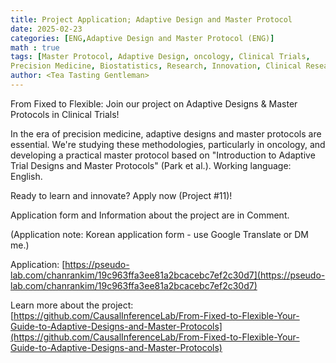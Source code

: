 ```yaml
---
title: Project Application; Adaptive Design and Master Protocol
date: 2025-02-23
categories: [ENG,Adaptive Design and Master Protocol (ENG)]
math : true
tags: [Master Protocol, Adaptive Design, oncology, Clinical Trials,
Precision Medicine, Biostatistics, Research, Innovation, Clinical Research]     # TAG names should always be lowercase
author: <Tea Tasting Gentleman>
---
```


From Fixed to Flexible: Join our project on Adaptive Designs & Master Protocols in Clinical Trials!

In the era of precision medicine, adaptive designs and master protocols are essential. We're studying these methodologies, particularly in oncology, and developing a practical master protocol based on "Introduction to Adaptive Trial Designs and Master Protocols" (Park et al.).
Working language: English.
 
Ready to learn and innovate? Apply now (Project #11)!

Application form and Information about the project are in Comment. 

(Application note: Korean application form - use Google Translate or DM me.)

Application: [https://pseudo-lab.com/chanrankim/19c963ffa3ee81a2bcacebc7ef2c30d7](https://pseudo-lab.com/chanrankim/19c963ffa3ee81a2bcacebc7ef2c30d7)
 
Learn more about the project: [https://github.com/CausalInferenceLab/From-Fixed-to-Flexible-Your-Guide-to-Adaptive-Designs-and-Master-Protocols](https://github.com/CausalInferenceLab/From-Fixed-to-Flexible-Your-Guide-to-Adaptive-Designs-and-Master-Protocols)
